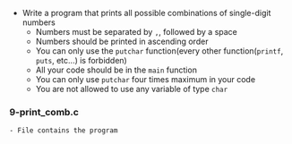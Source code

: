 - Write a program that prints all possible combinations of single-digit numbers
	- Numbers must be separated by ```,```, followed by a space
	- Numbers should be printed in ascending order
	- You can only use the ```putchar``` function(every other function(```printf```, ```puts```, etc...) is forbidden)
	- All your code should be in the ```main``` function
	- You can only use ```putchar``` four times maximum in your code
	- You are not allowed to use any variable of type ```char```

### 9-print_comb.c
	- File contains the program
